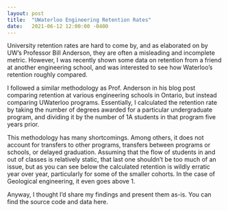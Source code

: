 ```yaml
---
layout: post
title:  "UWaterloo Engineering Retention Rates"
date:   2021-06-12 12:00:00 -0400
---
```


University retention rates are hard to come by, and as elaborated on by UW’s Professor Bill Anderson, they are often a misleading and incomplete metric. However, I was recently shown some data on retention from a friend at another engineering school, and was interested to see how Waterloo’s retention roughly compared.

I followed a similar methodology as Prof. Anderson in his blog post comparing retention at various engineering schools in Ontario, but instead comparing UWaterloo programs. Essentially, I calculated the retention rate by taking the number of degrees awarded for a particular undergraduate program, and dividing it by the number of 1A students in that program five years prior.

This methodology has many shortcomings. Among others, it does not account for transfers to other programs, transfers between programs or schools, or delayed graduation. Assuming that the flow of students in and out of classes is relatively static, that last one shouldn’t be too much of an issue, but as you can see below the calculated retention is wildly erratic year over year, particularly for some of the smaller cohorts. In the case of Geological engineering, it even goes above 1.

Anyway, I thought I’d share my findings and present them as-is. You can find the source code and data here.